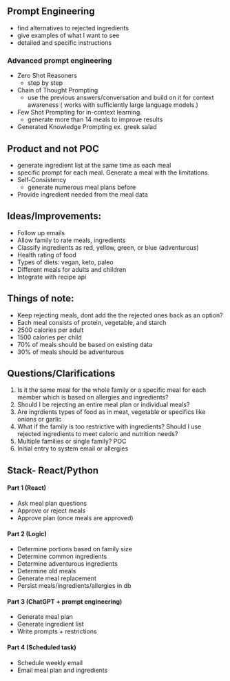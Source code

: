 ## Prompt Engineering

- find alternatives to rejected ingredients
- give examples of what I want to see
- detailed and specific instructions

### Advanced prompt engineering

- Zero Shot Reasoners 
    - step by step
- Chain of Thought Prompting
  - use the previous answers/conversation and build on it for context awareness ( works with sufficiently large language models.)
- Few Shot Prompting for in-context learning.
  - generate more than 14 meals to improve results
- Generated Knowledge Prompting ex. greek salad

## Product and not POC
- generate ingredient list at the same time as each meal
- specific prompt for each meal. Generate a meal with the limitations.
- Self-Consistency
    - generate numerous meal plans before 
- Provide ingredient needed from the meal data

## Ideas/Improvements:

- Follow up emails
- Allow family to rate meals, ingredients
- Classify ingredients as red, yellow, green, or blue (adventurous)
- Health rating of food
- Types of diets: vegan, keto, paleo
- Different meals for adults and children
- Integrate with recipe api

## Things of note:

- Keep rejecting meals, dont add the the rejected ones back as an option?
- Each meal consists of protein, vegetable, and starch
- 2500 calories per adult
- 1500 calories per child
- 70% of meals should be based on existing data
- 30% of meals should be adventurous

## Questions/Clarifications

1. Is it the same meal for the whole family or a specific meal for each member which is based on allergies and ingredients?
2. Should I be rejecting an entire meal plan or individual meals?
3. Are ingrdients types of food as in meat, vegetable or specifics like onions or garlic
4. What if the family is too restrictive with ingredients? Should I use rejected ingredients to meet caloric and nutrition needs?
5. Multiple families or single family? POC
6. Initial entry to system email or allergies

## Stack- React/Python

#### Part 1 (React)

- Ask meal plan questions
- Approve or reject meals
- Approve plan (once meals are approved)

#### Part 2 (Logic)

- Determine portions based on family size
- Determine common ingredients
- Determine adventurous ingredients
- Determine old meals
- Generate meal replacement
- Persist meals/ingredients/allergies in db

#### Part 3 (ChatGPT + prompt engineering)

- Generate meal plan
- Generate ingredient list
- Write prompts + restrictions

#### Part 4 (Scheduled task)

- Schedule weekly email
- Email meal plan and ingredients
